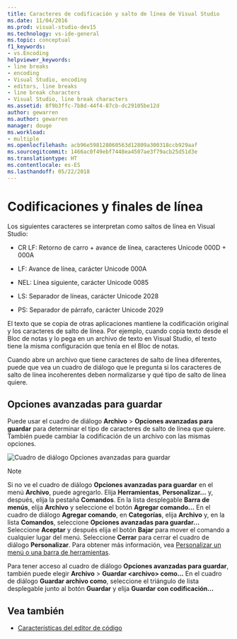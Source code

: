 ```yaml
---
title: Caracteres de codificación y salto de línea de Visual Studio
ms.date: 11/04/2016
ms.prod: visual-studio-dev15
ms.technology: vs-ide-general
ms.topic: conceptual
f1_keywords:
- vs.Encoding
helpviewer_keywords:
- line breaks
- encoding
- Visual Studio, encoding
- editors, line breaks
- line break characters
- Visual Studio, line break characters
ms.assetid: 8f9b3ffc-7b8d-44f4-87cb-dc29105be12d
author: gewarren
ms.author: gewarren
manager: douge
ms.workload:
- multiple
ms.openlocfilehash: acb96e598128060563d12809a300318ccb929aaf
ms.sourcegitcommit: 1466ac0f49ebf7448ea4507ae3f79acb25d51d3e
ms.translationtype: HT
ms.contentlocale: es-ES
ms.lasthandoff: 05/22/2018
---
```

# <a name="encodings-and-line-endings"></a>Codificaciones y finales de línea

Los siguientes caracteres se interpretan como saltos de línea en Visual Studio:

- CR LF: Retorno de carro + avance de línea, caracteres Unicode 000D + 000A

- LF: Avance de línea, carácter Unicode 000A

- NEL: Línea siguiente, carácter Unicode 0085

- LS: Separador de líneas, carácter Unicode 2028

- PS: Separador de párrafo, carácter Unicode 2029

El texto que se copia de otras aplicaciones mantiene la codificación original y los caracteres de salto de línea. Por ejemplo, cuando copia texto desde el Bloc de notas y lo pega en un archivo de texto en Visual Studio, el texto tiene la misma configuración que tenía en el Bloc de notas.

Cuando abre un archivo que tiene caracteres de salto de línea diferentes, puede que vea un cuadro de diálogo que le pregunta si los caracteres de salto de línea incoherentes deben normalizarse y qué tipo de salto de línea quiere.

## <a name="advanced-save-options"></a>Opciones avanzadas para guardar

Puede usar el cuadro de diálogo **Archivo** > **Opciones avanzadas para guardar** para determinar el tipo de caracteres de salto de línea que quiere. También puede cambiar la codificación de un archivo con las mismas opciones.

![Cuadro de diálogo Opciones avanzadas para guardar](media/line_endings.png)

> [!NOTE]
> Si no ve el cuadro de diálogo **Opciones avanzadas para guardar** en el menú **Archivo**, puede agregarlo. Elija **Herramientas**, **Personalizar…** y, después, elija la pestaña **Comandos**. En la lista desplegable **Barra de menús**, elija **Archivo** y seleccione el botón **Agregar comando…** En el cuadro de diálogo **Agregar comando**, en **Categorías**, elija **Archivo** y, en la lista **Comandos**, seleccione **Opciones avanzadas para guardar…** Seleccione **Aceptar** y después elija el botón **Bajar** para mover el comando a cualquier lugar del menú. Seleccione **Cerrar** para cerrar el cuadro de diálogo **Personalizar**. Para obtener más información, vea [Personalizar un menú o una barra de herramientas](../ide/how-to-customize-menus-and-toolbars-in-visual-studio.md#customizing_menu).
>
> Para tener acceso al cuadro de diálogo **Opciones avanzadas para guardar**, también puede elegir **Archivo** > **Guardar \<archivo\> como…** En el cuadro de diálogo **Guardar archivo como**, seleccione el triángulo de lista desplegable junto al botón **Guardar** y elija **Guardar con codificación…**

## <a name="see-also"></a>Vea también

- [Características del editor de código](../ide/writing-code-in-the-code-and-text-editor.md)